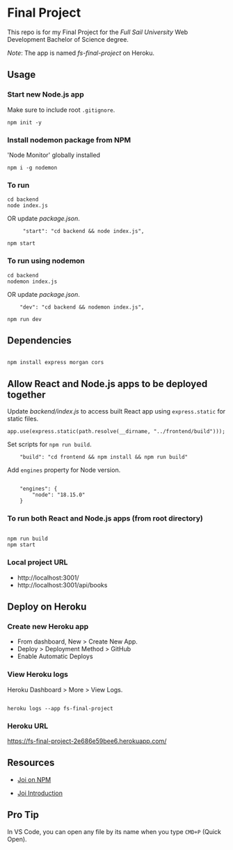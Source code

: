 # Final Project

This repo is for my Final Project for the _Full Sail University_ Web Development Bachelor of Science degree.

_Note_: The app is named _fs-final-project_ on Heroku.

## Usage

### Start new Node.js app

Make sure to include root `.gitignore`.

```
npm init -y
```

### Install nodemon package from NPM

'Node Monitor' globally installed

```
npm i -g nodemon
```

### To run

```
cd backend
node index.js
```

OR update _package.json_.

```
     "start": "cd backend && node index.js",
```

```
npm start
```

### To run using nodemon

```
cd backend
nodemon index.js
```

OR update _package.json_.

```
    "dev": "cd backend && nodemon index.js",
```

```
npm run dev

```

## Dependencies

```

npm install express morgan cors

```

## Allow React and Node.js apps to be deployed together

Update _backend/index.js_ to access built React app using `express.static` for static files.

```
app.use(express.static(path.resolve(__dirname, "../frontend/build")));
```

Set scripts for `npm run build`.

```
    "build": "cd frontend && npm install && npm run build"

```

Add `engines` property for Node version.

```

    "engines": {
        "node": "18.15.0"
    }

```

### To run both React and Node.js apps (from root directory)

```

npm run build
npm start

```

### Local project URL

- http://localhost:3001/
- http://localhost:3001/api/books

## Deploy on Heroku

### Create new Heroku app

- From dashboard, New > Create New App.
- Deploy > Deployment Method > GitHub
- Enable Automatic Deploys

### View Heroku logs

Heroku Dashboard > More > View Logs.

```

heroku logs --app fs-final-project

```

### Heroku URL

https://fs-final-project-2e686e59bee6.herokuapp.com/

## Resources

- [Joi on NPM](https://www.npmjs.com/package/joi?activeTab=readme)

- [Joi Introduction](https://joi.dev/api/?v=17.8.3)

## Pro Tip

In VS Code, you can open any file by its name when you type `CMD+P` (Quick Open).
